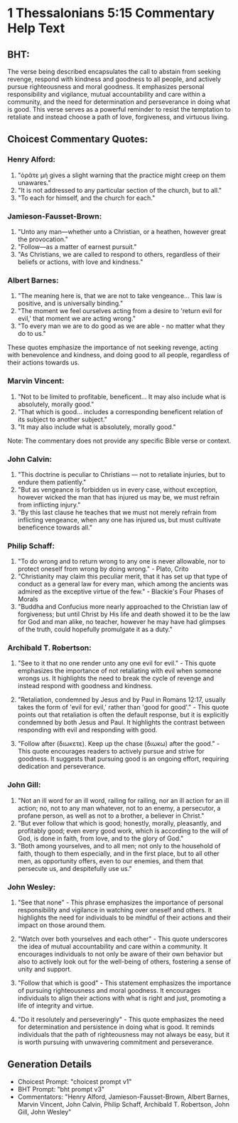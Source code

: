 # 1 Thessalonians 5:15 Commentary Help Text

## BHT:
The verse being described encapsulates the call to abstain from seeking revenge, respond with kindness and goodness to all people, and actively pursue righteousness and moral goodness. It emphasizes personal responsibility and vigilance, mutual accountability and care within a community, and the need for determination and perseverance in doing what is good. This verse serves as a powerful reminder to resist the temptation to retaliate and instead choose a path of love, forgiveness, and virtuous living.

## Choicest Commentary Quotes:
### Henry Alford:
1. "ὁρᾶτε μή gives a slight warning that the practice might creep on them unawares."
2. "It is not addressed to any particular section of the church, but to all."
3. "To each for himself, and the church for each."

### Jamieson-Fausset-Brown:
1. "Unto any man—whether unto a Christian, or a heathen, however great the provocation." 
2. "Follow—as a matter of earnest pursuit." 
3. "As Christians, we are called to respond to others, regardless of their beliefs or actions, with love and kindness."

### Albert Barnes:
1. "The meaning here is, that we are not to take vengeance... This law is positive, and is universally binding."
2. "The moment we feel ourselves acting from a desire to 'return evil for evil,' that moment we are acting wrong."
3. "To every man we are to do good as we are able - no matter what they do to us."

These quotes emphasize the importance of not seeking revenge, acting with benevolence and kindness, and doing good to all people, regardless of their actions towards us.

### Marvin Vincent:
1. "Not to be limited to profitable, beneficent... It may also include what is absolutely, morally good." 
2. "That which is good... includes a corresponding beneficent relation of its subject to another subject."
3. "It may also include what is absolutely, morally good."

Note: The commentary does not provide any specific Bible verse or context.

### John Calvin:
1. "This doctrine is peculiar to Christians — not to retaliate injuries, but to endure them patiently."
2. "But as vengeance is forbidden us in every case, without exception, however wicked the man that has injured us may be, we must refrain from inflicting injury."
3. "By this last clause he teaches that we must not merely refrain from inflicting vengeance, when any one has injured us, but must cultivate beneficence towards all."

### Philip Schaff:
1. "To do wrong and to return wrong to any one is never allowable, nor to protect oneself from wrong by doing wrong." - Plato, Crito
2. "Christianity may claim this peculiar merit, that it has set up that type of conduct as a general law for every man, which among the ancients was admired as the exceptive virtue of the few." - Blackie's Four Phases of Morals
3. "Buddha and Confucius more nearly approached to the Christian law of forgiveness; but until Christ by His life and death showed it to be the law for God and man alike, no teacher, however he may have had glimpses of the truth, could hopefully promulgate it as a duty."

### Archibald T. Robertson:
1. "See to it that no one render unto any one evil for evil." - This quote emphasizes the importance of not retaliating with evil when someone wrongs us. It highlights the need to break the cycle of revenge and instead respond with goodness and kindness.

2. "Retaliation, condemned by Jesus and by Paul in Romans 12:17, usually takes the form of 'evil for evil,' rather than 'good for good'." - This quote points out that retaliation is often the default response, but it is explicitly condemned by both Jesus and Paul. It highlights the contrast between responding with evil and responding with good.

3. "Follow after (διωκετε). Keep up the chase (διωκω) after the good." - This quote encourages readers to actively pursue and strive for goodness. It suggests that pursuing good is an ongoing effort, requiring dedication and perseverance.

### John Gill:
1. "Not an ill word for an ill word, railing for railing, nor an ill action for an ill action; no, not to any man whatever, not to an enemy, a persecutor, a profane person, as well as not to a brother, a believer in Christ."
2. "But ever follow that which is good; honestly, morally, pleasantly, and profitably good; even every good work, which is according to the will of God, is done in faith, from love, and to the glory of God."
3. "Both among yourselves, and to all men; not only to the household of faith, though to them especially, and in the first place, but to all other men, as opportunity offers, even to our enemies, and them that persecute us, and despitefully use us."

### John Wesley:
1. "See that none" - This phrase emphasizes the importance of personal responsibility and vigilance in watching over oneself and others. It highlights the need for individuals to be mindful of their actions and their impact on those around them.

2. "Watch over both yourselves and each other" - This quote underscores the idea of mutual accountability and care within a community. It encourages individuals to not only be aware of their own behavior but also to actively look out for the well-being of others, fostering a sense of unity and support.

3. "Follow that which is good" - This statement emphasizes the importance of pursuing righteousness and moral goodness. It encourages individuals to align their actions with what is right and just, promoting a life of integrity and virtue.

4. "Do it resolutely and perseveringly" - This quote emphasizes the need for determination and persistence in doing what is good. It reminds individuals that the path of righteousness may not always be easy, but it is worth pursuing with unwavering commitment and perseverance.


## Generation Details
- Choicest Prompt: "choicest prompt v1"
- BHT Prompt: "bht prompt v3"
- Commentators: "Henry Alford, Jamieson-Fausset-Brown, Albert Barnes, Marvin Vincent, John Calvin, Philip Schaff, Archibald T. Robertson, John Gill, John Wesley"
